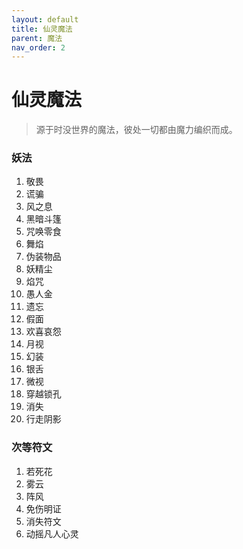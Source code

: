 ```yaml
---
layout: default
title: 仙灵魔法
parent: 魔法
nav_order: 2
---
```


# 仙灵魔法

> 源于时没世界的魔法，彼处一切都由魔力编织而成。

### 妖法

1. 敬畏
2. 谎骗
3. 风之息
4. 黑暗斗篷
5. 咒唤零食
6. 舞焰
7. 伪装物品
8. 妖精尘
9. 焰咒
10. 愚人金
11. 遗忘
12. 假面
13. 欢喜哀怨
14. 月视
15. 幻装
16. 银舌
17. 微视
18. 穿越锁孔
19. 消失
20. 行走阴影

### 次等符文

1. 若死花
2. 雾云
3. 阵风
4. 免伤明证
5. 消失符文
6. 动摇凡人心灵